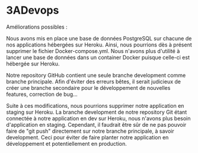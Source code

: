 # 3ADevops

Améliorations possibles :

Nous avons mis en place une base de données PostgreSQL sur chacune de nos applications hébergées sur Heroku.
Ainsi, nous pourrions dès à présent supprimer le fichier Docker-compose.yml.
Nous n'avons plus d'utilité à lancer une base de données dans un container Docker puisque celle-ci est hébergée sur Heroku.

Notre repository GitHub contient une seule branche development comme branche principale.
Afin d'éviter des erreurs bêtes, il serait judicieux de créer une branche secondaire pour le développement de nouvelles features, correction de bug...

Suite à ces modifications, nous pourrions supprimer notre application en staging sur Heroku.
La branche development de notre repository Git étant connectée à notre application en dev sur Heroku, nous n'avons plus besoin d'application en staging.
Cependant, il faudrait être sûr de ne pas pouvoir faire de "git push" directement sur notre branche principale, à savoir development.
Ceci pour éviter de faire planter notre application en développement et potentiellement en production.
